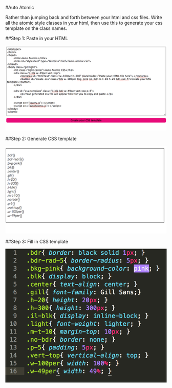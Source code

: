 #Auto Atomic

Rather than jumping back and forth between your html and css files. Write all the atomic style classes in your html, then use this to generate your css template on the class names. 

##Step 1: Paste in your HTML

![Image HTML](fill_in_html.png)

##Step 2: Generate CSS template

![Image CSS template](generate_css.png)

##Step 3: Fill in CSS template

![Image completed CSS](fill_in_css.png)